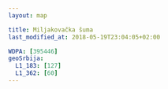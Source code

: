 ```yaml
---
layout: map

title: Miljakovačka šuma
last_modified_at: 2018-05-19T23:04:05+02:00

WDPA: [395446]
geoSrbija:
  L1_183: [127]
  L1_362: [60]
---
```

